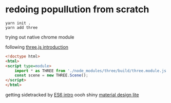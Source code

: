 # redoing popullution from scratch

```
yarn init .
yarn add three
```

trying out native chrome module

following [three.js introduction](https://threejs.org/docs/#manual/introduction)

```html
<!doctype html> 
<html>
<script type=module>
    import * as THREE from './node_modules/three/build/three.module.js';
    const scene = new THREE.Scene();
</script>
</html>
```


getting sidetracked by [ES6 intro](https://codelabs.developers.google.com/codelabs/chrome-es2015/index.html?index=..%2F..%2Findex#1)
oooh shiny [material design lite](https://getmdl.io/)